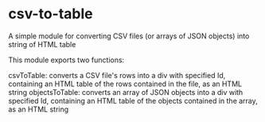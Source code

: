 # csv-to-table
A simple module for converting CSV files (or arrays of JSON objects) into string of HTML table

This module exports two functions:

csvToTable: converts a CSV file's rows into a div with specified Id, containing an HTML table of the rows contained in the file, as an HTML string
objectsToTable: converts an array of JSON objects into a div with specified Id, containing an HTML table of the objects contained in the array, as an HTML string
